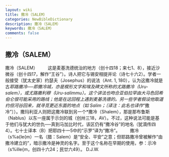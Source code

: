 ```yaml
---
layout: wiki
title: 撒冷（SALEM）
categories: NewBibleDictionary
description: 撒冷（SALEM）
keywords: 撒冷（SALEM）
comments: false
---
```


## 撒冷（SALEM）



撒冷（SALEM）
　　这是麦基洗德统治的地方（创十四18；来七1、8），接近沙微谷（创十四17，解作“王谷”）。诗人把它与锡安相提并论（诗七十六2）。学者一般接受〔犹太史家〕约瑟夫（Josephus）的说法（Ant.
1, 180），认为这撒冷就是古*耶路撒冷──即撒冷城，亦是楔形文字和埃及碑文所称的尤路撒冷（Uru-salem），或尤路撒利穆（Uru-salimmu）。这个讲法也吻合亚伯拉罕由大马色回希伯仑很可能采用的路线；他是在这回程上遇到麦基洗德的。另一些学者假设他取道约但河谷回来，就寻觅更近东面的地点（如 Salim；〔译注：此名也译作*“撒冷”〕）。撒玛利亚人则把这撒冷联到另一个*撒冷（Shalem），那是那布鲁斯（Nablus）以东一座属于示剑的城（创卅三18，AV）。不过，这种说法可能是基于他们与犹大的世仇──真到马加比时代，该区仍有“撒冷谷”的地名（犹滴传四4）。七十士译本（B）把耶四十一5中的“示罗”译为“撒冷”。
　　撒冷（s%a{le{m）一名（腊：Salem）是“安全、平安”之意；但耶路撒冷曾被解作“由撒冷建立的”，暗示撒冷是神灵的名字。至于这个名称在早期的使用，参：示冷（s%ille{m，创四十六24；民廿六49）。
D.J.W.




